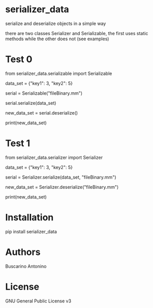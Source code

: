 # serializer_data
serialize and deserialize objects in a simple way

there are two classes Serializer and Serializable, the first uses static methods while the other does not (see examples)

# Test 0
from serializer_data.serializable import Serializable

data_set = {"key1": 3, "key2": 5}

serial = Serializable("fileBinary.mm")

serial.serialize(data_set)

new_data_set = serial.deserialize()

print(new_data_set)

# Test 1
from serializer_data.serializer import Serializer

data_set = {"key1": 3, "key2": 5}

serial = Serializer.serialize(data_set, "fileBinary.mm")

new_data_set = Serializer.deserialize("fileBinary.mm")

print(new_data_set)

# Installation

pip install serializer_data

# Authors
Buscarino Antonino

# License

 GNU General Public License v3
